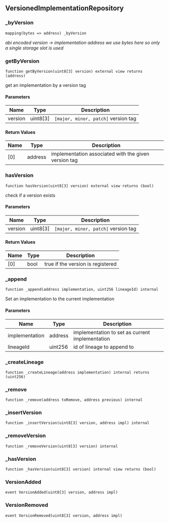 ## VersionedImplementationRepository

### _byVersion

```solidity
mapping(bytes => address) _byVersion
```

_abi encoded version -> implementation address
we use bytes here so only a single storage slot is used_

### getByVersion

```solidity
function getByVersion(uint8[3] version) external view returns (address)
```

get an implementation by a version tag

#### Parameters

| Name | Type | Description |
| ---- | ---- | ----------- |
| version | uint8[3] | `[major, minor, patch]` version tag |

#### Return Values

| Name | Type | Description |
| ---- | ---- | ----------- |
| [0] | address | implementation associated with the given version tag |

### hasVersion

```solidity
function hasVersion(uint8[3] version) external view returns (bool)
```

check if a version exists

#### Parameters

| Name | Type | Description |
| ---- | ---- | ----------- |
| version | uint8[3] | `[major, minor, patch]` version tag |

#### Return Values

| Name | Type | Description |
| ---- | ---- | ----------- |
| [0] | bool | true if the version is registered |

### _append

```solidity
function _append(address implementation, uint256 lineageId) internal
```

Set an implementation to the current implementation

#### Parameters

| Name | Type | Description |
| ---- | ---- | ----------- |
| implementation | address | implementation to set as current implementation |
| lineageId | uint256 | id of lineage to append to |

### _createLineage

```solidity
function _createLineage(address implementation) internal returns (uint256)
```

### _remove

```solidity
function _remove(address toRemove, address previous) internal
```

### _insertVersion

```solidity
function _insertVersion(uint8[3] version, address impl) internal
```

### _removeVersion

```solidity
function _removeVersion(uint8[3] version) internal
```

### _hasVersion

```solidity
function _hasVersion(uint8[3] version) internal view returns (bool)
```

### VersionAdded

```solidity
event VersionAdded(uint8[3] version, address impl)
```

### VersionRemoved

```solidity
event VersionRemoved(uint8[3] version, address impl)
```


